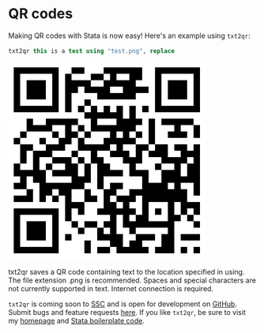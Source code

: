 # QR codes

Making QR codes with Stata is now easy! Here's an example using `txt2qr`:

```stata
txt2qr this is a test using "test.png", replace
```

![Making QR codes with Stata](/img/txt2qr.png)

txt2qr saves a QR code containing text to the location specified in using. The file
extension .png is recommended. Spaces and special characters are not currently supported in
text. Internet connection is required.

`txt2qr` is coming soon to [SSC](https://ideas.repec.org/) and is open for development on [GitHub](https://github.com/bbdaniels/txt2qr). Submit bugs and feature requests [here](https://github.com/bbdaniels/txt2qr/issues). If you like `txt2qr`, be sure to visit my [homepage](http://bbdaniels.github.io) and [Stata boilerplate code](https://gist.github.com/bbdaniels/a3c9f9416f1d16d6f3c6e8cf371f1d89).
